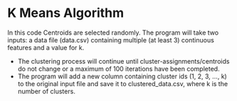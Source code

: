 # K Means Algorithm
In this code Centroids are selected randomly. The program will take two inputs: a data file (data.csv) containing multiple (at least 3) continuous features and a value for k. 
- The clustering process will continue until cluster-assignments/centroids do not change or a maximum of 100 iterations have been completed. 
- The program will add a new column containing cluster ids (1, 2, 3, …, k) to the original input file and save it to clustered_data.csv, where k is the number of clusters. 
